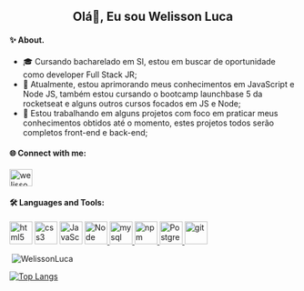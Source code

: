 <link rel="stylesheet" href="https://cdn.jsdelivr.net/gh/devicons/devicon@master/devicon.min.css">
<h2 align="center">Olá👋, Eu sou Welisson Luca</h2>

<h4 align="left">✨ About.</h4>

- 🎓 Cursando bacharelado em SI, estou em buscar de oportunidade como developer Full Stack JR;
- 🔭 Atualmente, estou aprimorando meus conhecimentos em JavaScript e Node JS, também estou cursando o bootcamp launchbase 5 da rocketseat e alguns outros cursos focados em JS e Node;
- 🤝 Estou trabalhando em alguns projetos com foco em praticar meus conhecimentos obtidos até o momento, estes projetos todos serão completos front-end e back-end; 

<h4 align="left">🌐 Connect with me:</h4>
<p align="left">
<a href="https://www.linkedin.com/in/welisson-luca-assun%C3%A7%C3%A2o-vilar-483697189/" target="blank"><img align="center" src="https://cdn.jsdelivr.net/npm/simple-icons@3.0.1/icons/linkedin.svg" alt="welisson luca" height="30" width="40" /></a>
</p>

<h4 align="left">🛠️ Languages and Tools:</h4>
<p align="left"> 
<a href="https://www.w3.org/html/" target="_blank"> <img src="https://devicon.dev/devicon.git/icons/html5/html5-original.svg" alt="html5" width="40" height="40"/></a> <a href="https://www.w3schools.com/css/" target="_blank"> <img src="https://devicon.dev/devicon.git/icons/css3/css3-original.svg" alt="css3" width="40" height="40"/></a> 
 <a href="https://www.javascript.com/" target="_blank"> <img src="https://devicon.dev/devicon.git/icons/javascript/javascript-original.svg" alt="JavaScript" width="40" height="40"/></a>
 <a href="https://nodejs.org/en//" target="_blank"> <img src="https://devicon.dev/devicon.git/icons/nodejs/nodejs-original.svg" alt="Node" width="40" height="40"/> </a>
  <a href="https://www.mysql.com/" target="_blank"> <img src="https://devicon.dev/devicon.git/icons/mysql/mysql-plain-wordmark.svg" alt="mysql" width="40" height="40"/> </a>
   <a href="https://www.npmjs.com/" target="_blank"> <img src="https://devicon.dev/devicon.git/icons/npm/npm-original-wordmark.svg" alt="npm" width="40" height="40"/> </a>
    <a href="https://www.postgresql.org/" target="_blank"> <img src="https://devicon.dev/devicon.git/icons/postgresql/postgresql-original.svg" alt="Postgre" width="40" height="40"/> </a> 
    <a href="https://git-scm.com/" target="_blank"> <img src="https://www.vectorlogo.zone/logos/git-scm/git-scm-icon.svg" alt="git" width="40" height="40"/> </a>  
    </p>

<p>&nbsp;<img align="justify" src="https://github-readme-stats.vercel.app/api?username=WelissonLuca&show_icons=true&locale=en&=true&theme=dark" alt="WelissonLuca" /></p>

[![Top Langs](https://github-readme-stats.vercel.app/api/top-langs/?username=WelissonLuca&layout=compact&how_icons=true&theme=dark)](https://github.com/anuraghazra/github-readme-stats)




